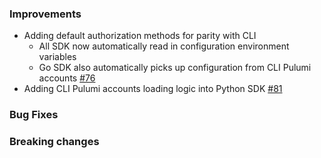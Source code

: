 ### Improvements

- Adding default authorization methods for parity with CLI
  - All SDK now automatically read in configuration environment variables
  - Go SDK also automatically picks up configuration from CLI Pulumi accounts
  [#76](https://github.com/pulumi/esc-sdk/pull/76)
- Adding CLI Pulumi accounts loading logic into Python SDK
  [#81](https://github.com/pulumi/esc-sdk/pull/81)

### Bug Fixes

### Breaking changes

